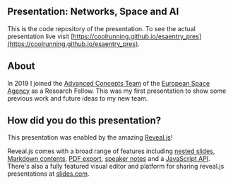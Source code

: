 ## Presentation: Networks, Space and AI

This is the code repository of the presentation. To see the actual presentation live visit [https://coolrunning.github.io/esaentry_pres](https://coolrunning.github.io/esaentry_pres).

## About

In 2019 I joined the [Advanced Concepts Team](http://www.esa.int/gsp/ACT/index.html) of the [European Space Agency](https://www.esa.int) as a Research Fellow. This was my first presentation to show some previous work and future ideas to my new team.

## How did you do this presentation?

This presentation was enabled by the amazing [Reveal.js](http://revealjs.com/)!

Reveal.js comes with a broad range of features including [nested slides](https://github.com/hakimel/reveal.js#markup), [Markdown contents](https://github.com/hakimel/reveal.js#markdown), [PDF export](https://github.com/hakimel/reveal.js#pdf-export), [speaker notes](https://github.com/hakimel/reveal.js#speaker-notes) and a [JavaScript API](https://github.com/hakimel/reveal.js#api). There's also a fully featured visual editor and platform for sharing reveal.js presentations at [slides.com](https://slides.com?ref=github).